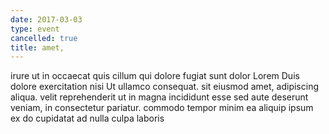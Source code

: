 ```yaml
---
date: 2017-03-03
type: event
cancelled: true
title: amet,
---
```

irure ut in occaecat quis cillum qui dolore fugiat sunt dolor Lorem Duis dolore exercitation nisi Ut ullamco consequat. sit eiusmod amet, adipiscing aliqua. velit reprehenderit ut in magna incididunt esse sed aute deserunt veniam, in consectetur pariatur. commodo tempor minim ea aliquip ipsum ex do cupidatat ad nulla culpa laboris
